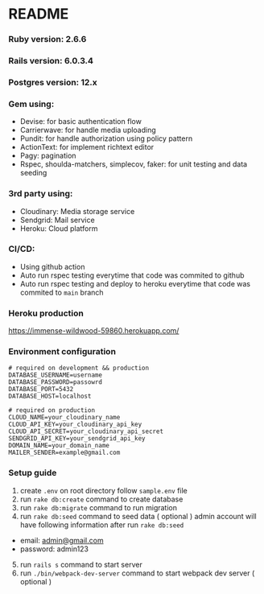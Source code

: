 # README

### Ruby version: 2.6.6
### Rails version: 6.0.3.4

### Postgres version: 12.x

### Gem using:
- Devise: for basic authentication flow
- Carrierwave: for handle media uploading
- Pundit: for handle authorization using policy pattern
- ActionText: for implement richtext editor
- Pagy: pagination
- Rspec, shoulda-matchers, simplecov, faker: for unit testing and data seeding

### 3rd party using:
- Cloudinary: Media storage service
- Sendgrid: Mail service
- Heroku: Cloud platform

### CI/CD:
- Using github action
- Auto run rspec testing everytime that code was commited to github
- Auto run rspec testing and deploy to heroku everytime that code was commited to `main` branch

### Heroku production
https://immense-wildwood-59860.herokuapp.com/

### Environment configuration
```
# required on development && production
DATABASE_USERNAME=username
DATABASE_PASSWORD=passowrd
DATABASE_PORT=5432
DATABASE_HOST=localhost

# required on production
CLOUD_NAME=your_cloudinary_name
CLOUD_API_KEY=your_cloudinary_api_key
CLOUD_API_SECRET=your_cloudinary_api_secret
SENDGRID_API_KEY=your_sendgrid_api_key
DOMAIN_NAME=your_domain_name
MAILER_SENDER=example@gmail.com
```

### Setup guide
1. create `.env` on root directory follow `sample.env` file
2. run `rake db:create` command to create database
3. run `rake db:migrate` command to run migration
4. run `rake db:seed` command to seed data ( optional )
  admin account will have following information after run `rake db:seed`
  - email: admin@gmail.com
  - password: admin123
5. run `rails s` command to start server
6. run `./bin/webpack-dev-server` command to start webpack dev server ( optional )
